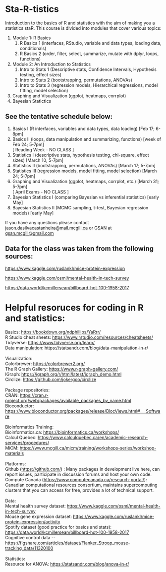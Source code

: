 # Sta-R-tistics
Introduction to the basics of R and statistics with the aim of making you a statistics staR. This course is divided into modules that cover various topics: 

1. Module 1: R Basics 
      1. R Basics 1 (interfaces, RStudio, variable and data types, loading data, conditionals)
      2. R Basics 2 (order, filter, select, summarize, mutate with dplyr, loops, functions)
2. Module 2: An Introduction to Statistics 
      1. Intro to Stats 1 (Descriptive stats, Confidence Intervals, Hypothesis testing, effect sizes)
      2. Intro to Stats 2 (bootstrapping, permutations, ANOVAs)
      3. Intro to Stats 3 (regression models, Hierarchical regressions, model fitting, model selection)
4. Graphing and Visualization (ggplot, heatmaps, corrplot)
5. Bayesian Statictics   

## See the tentative schedule below: 

1) Basics I (R interfaces, variables and data types, data loading) [Feb 17; 6-8pm]
2) Basics II (loops, data manipulation and summarizing, functions) [week of Feb 24; 5-7pm]<br>
[ Reading Week - NO CLASS ]<br>
3) Statistics I (descriptive stats, hypothesis testing, chi-square, effect sizes) [March 10; 5-7pm]
4) Statistics II (bootstrapping, permutations, ANOVAs) [March 17; 5-7pm]
5) Statistics III (regression models, model fitting, model selection) [March 24; 5-7pm]
6) Graphing and Visualization (ggplot, heatmaps, corrplot, etc.) [March 31; 5-7pm]<br>
[ April Exams - NO CLASS ]<br>
7) Bayesian Statistics I (comparing Bayesian vs inferential statistics) [early May]
8) Bayesian Statistics II (MCMC sampling, t-test, Bayesian regression models) [early May]


If you have any questions please contact jason.dasilvacastanheira@mail.mcgill.ca or GSAN at gsan.mcgill@gmail.com


## Data for the class was taken from the following sources:

https://www.kaggle.com/ruslankl/mice-protein-expression

https://www.kaggle.com/osmi/mental-health-in-tech-survey

https://data.world/kcmillersean/billboard-hot-100-1958-2017


# Helpful resoruces for coding in R and statistics: 

Basics: 
https://bookdown.org/ndphillips/YaRrr/ <br>
R Studio cheat sheets: https://www.rstudio.com/resources/cheatsheets/ <br>
Tidyverse: https://www.tidyverse.org/learn/ <br>
Data manipulation: https://statsandr.com/blog/data-manipulation-in-r/<br> <br>
Visualization: <br>
Colorbrewer: https://colorbrewer2.org/ <br>
The R Graph Gallery: https://www.r-graph-gallery.com/ <br>
IGraph: https://igraph.org/r/html/latest/igraph_demo.html <br>
Circlize: https://github.com/jokergoo/circlize <br> <br>
Package repositories:  <br>
CRAN: https://cran.r-project.org/web/packages/available_packages_by_name.html <br>
Bioconductor: https://www.bioconductor.org/packages/release/BiocViews.html#___Software <br> <br>
Bioinformatics Training:  <br>
Bioinformatics.ca: https://bioinformatics.ca/workshops/ <br>
Calcul Quebec: https://www.calculquebec.ca/en/academic-research-services/procedures/ <br>
MiCM: https://www.mcgill.ca/micm/training/workshops-series/workshop-materials <br> <br>
Platforms: <br>
Github (https://github.com/) : Many packages in development live here, can report issues, participate in discussion forums and host your own code. <br>
Compute Canada (https://www.computecanada.ca/research-portal/): Canadian computational resources consortium, maintains supercomputing clusters that you can access for free, provides a lot of technical support.   <br> <br>
Data: <br>
Mental health survey dataset: https://www.kaggle.com/osmi/mental-health-in-tech-survey <br>
Mouse gene expression dataset: https://www.kaggle.com/ruslankl/mice-protein-expression/activity  <br>
Spotify dataset (good practice for basics and stats): https://data.world/kcmillersean/billboard-hot-100-1958-2017 <br>
Cognitive control data -- https://figshare.com/articles/dataset/Flanker_Stroop_mouse-tracking_data/11320100 <br>
<br>
Statistics:<br>
Resource for ANOVA: https://statsandr.com/blog/anova-in-r/ <br>
